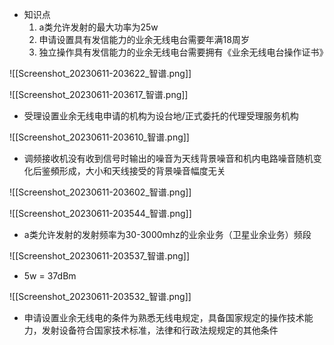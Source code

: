 - 知识点
  1. a类允许发射的最大功率为25w
  2. 申请设置具有发信能力的业余无线电台需要年满18周岁
  3. 独立操作具有发信能力的业余无线电台需要拥有《业余无线电台操作证书》


![[Screenshot_20230611-203622_智谱.png]]


![[Screenshot_20230611-203617_智谱.png]]

- 受理设置业余无线电申请的机构为设台地/正式委托的代理受理服务机构

![[Screenshot_20230611-203610_智谱.png]]

- 调频接收机没有收到信号时输出的噪音为天线背景噪音和机内电路噪音随机变化后鉴頻形成，大小和天线接受的背景噪音幅度无关

![[Screenshot_20230611-203602_智谱.png]]

![[Screenshot_20230611-203544_智谱.png]]

- a类允许发射的发射频率为30-3000mhz的业余业务（卫星业余业务）频段

![[Screenshot_20230611-203537_智谱.png]]

- 5w = 37dBm

![[Screenshot_20230611-203532_智谱.png]]

- 申请设置业余无线电的条件为熟悉无线电规定，具备国家规定的操作技术能力，发射设备符合国家技术标准，法律和行政法规规定的其他条件